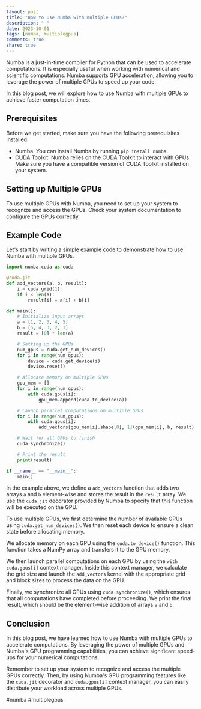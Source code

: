 ```yaml
---
layout: post
title: "How to use Numba with multiple GPUs?"
description: " "
date: 2023-10-01
tags: [numba, multiplegpus]
comments: true
share: true
---
```


Numba is a just-in-time compiler for Python that can be used to accelerate computations. It is especially useful when working with numerical and scientific computations. Numba supports GPU acceleration, allowing you to leverage the power of multiple GPUs to speed up your code.

In this blog post, we will explore how to use Numba with multiple GPUs to achieve faster computation times.

## Prerequisites

Before we get started, make sure you have the following prerequisites installed:

- Numba: You can install Numba by running `pip install numba`.
- CUDA Toolkit: Numba relies on the CUDA Toolkit to interact with GPUs. Make sure you have a compatible version of CUDA Toolkit installed on your system.

## Setting up Multiple GPUs

To use multiple GPUs with Numba, you need to set up your system to recognize and access the GPUs. Check your system documentation to configure the GPUs correctly.

## Example Code

Let's start by writing a simple example code to demonstrate how to use Numba with multiple GPUs. 

```python
import numba.cuda as cuda

@cuda.jit
def add_vectors(a, b, result):
    i = cuda.grid(1)
    if i < len(a):
        result[i] = a[i] + b[i]

def main():
    # Initialize input arrays
    a = [1, 2, 3, 4, 5]
    b = [5, 4, 3, 2, 1]
    result = [0] * len(a)

    # Setting up the GPUs
    num_gpus = cuda.get_num_devices()
    for i in range(num_gpus):
        device = cuda.get_device(i)
        device.reset()

    # Allocate memory on multiple GPUs
    gpu_mem = []
    for i in range(num_gpus):
        with cuda.gpus[i]:
            gpu_mem.append(cuda.to_device(a))

    # Launch parallel computations on multiple GPUs
    for i in range(num_gpus):
        with cuda.gpus[i]:
            add_vectors[gpu_mem[i].shape[0], 1](gpu_mem[i], b, result)

    # Wait for all GPUs to finish
    cuda.synchronize()

    # Print the result
    print(result)

if __name__ == "__main__":
    main()
```

In the example above, we define a `add_vectors` function that adds two arrays `a` and `b` element-wise and stores the result in the `result` array. We use the `cuda.jit` decorator provided by Numba to specify that this function will be executed on the GPU.

To use multiple GPUs, we first determine the number of available GPUs using `cuda.get_num_devices()`. We then reset each device to ensure a clean state before allocating memory.

We allocate memory on each GPU using the `cuda.to_device()` function. This function takes a NumPy array and transfers it to the GPU memory.

We then launch parallel computations on each GPU by using the `with cuda.gpus[i]` context manager. Inside this context manager, we calculate the grid size and launch the `add_vectors` kernel with the appropriate grid and block sizes to process the data on the GPU.

Finally, we synchronize all GPUs using `cuda.synchronize()`, which ensures that all computations have completed before proceeding. We print the final result, which should be the element-wise addition of arrays `a` and `b`.

## Conclusion

In this blog post, we have learned how to use Numba with multiple GPUs to accelerate computations. By leveraging the power of multiple GPUs and Numba's GPU programming capabilities, you can achieve significant speed-ups for your numerical computations.

Remember to set up your system to recognize and access the multiple GPUs correctly. Then, by using Numba's GPU programming features like the `cuda.jit` decorator and `cuda.gpus[i]` context manager, you can easily distribute your workload across multiple GPUs.

#numba #multiplegpus